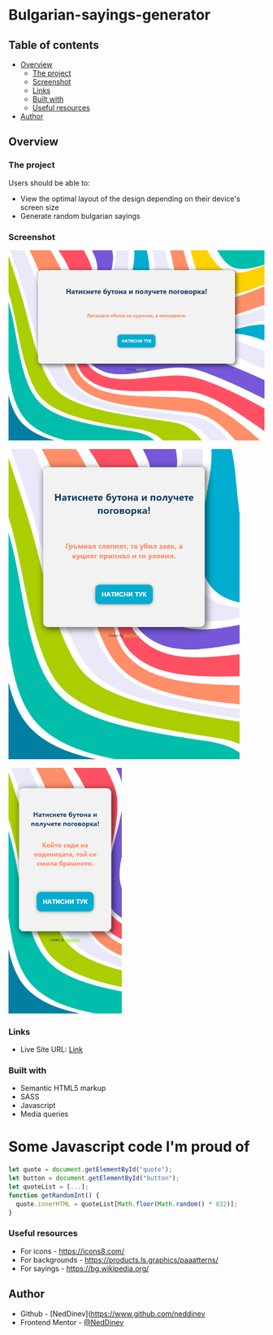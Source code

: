 # Bulgarian-sayings-generator
## Table of contents

- [Overview](#overview)
  - [The project](#the-project)
  - [Screenshot](#screenshot)
  - [Links](#links)
  - [Built with](#built-with)
  - [Useful resources](#useful-resources)
- [Author](#author)

## Overview

### The project

Users should be able to:

- View the optimal layout of the design depending on their device's screen size
- Generate random bulgarian sayings

### Screenshot

![](./Bulgarian-sayings-generator/design/pc.png)

![](./Bulgarian-sayings-generator/design/tablet.png)

![](./Bulgarian-sayings-generator/design/mobile.png)

### Links

- Live Site URL: [Link](https://bulgarian-sayings-generator.vercel.app/)

### Built with

- Semantic HTML5 markup
- SASS
- Javascript
- Media queries

<h1>Some Javascript code I'm proud of</h1>

```js
let quote = document.getElementById("quote");
let button = document.getElementById("button");
let quoteList = [...];
function getRandomInt() {
  quote.innerHTML = quoteList[Math.floor(Math.random() * 832)];
}
```
### Useful resources
- For icons - https://icons8.com/
- For backgrounds - https://products.ls.graphics/paaatterns/
- For sayings - https://bg.wikipedia.org/

## Author

- Github - [NedDinev](https://www.github.com/neddinev
- Frontend Mentor - [@NedDinev](https://www.frontendmentor.io/profile/neddinev)
